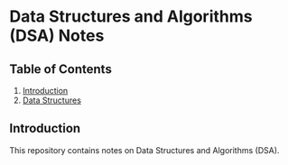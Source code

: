 # Data Structures and Algorithms (DSA) Notes

## Table of Contents
1. [Introduction](#introduction)
2. [Data Structures](#data-structures)


## Introduction
This repository contains notes on Data Structures and Algorithms (DSA).